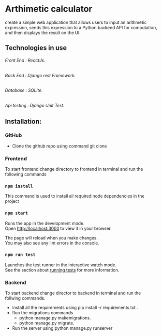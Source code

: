 # Arthimetic calculator

create a simple web application that allows users to input an arithmetic
expression, sends this expression to a Python backend API for computation, and then displays
the result on the UI.

## Technologies in use

###### Front End : ReactJs.

###### Back End : Django rest Framework.

###### Database : SQLite.

###### Api testing : Django Unit Test.

## Installation:

### GitHub

- Clone the github repo using command git clone <url>

### Frontend

To start frontend change directory to frontend in terminal and run the following commands

### `npm install`

This command is used to install all required node dependencies in the project

### `npm start`

Runs the app in the development mode.\
Open [http://localhost:3000](http://localhost:3000) to view it in your browser.

The page will reload when you make changes.\
You may also see any lint errors in the console.

### `npm run test`

Launches the test runner in the interactive watch mode.\
See the section about [running tests](https://facebook.github.io/create-react-app/docs/running-tests) for more information.

### Backend

To start backend change director to backend in terminal and run the follwing commands.

- Install all the requirements using pip install -r requirements.txt .
- Run the migrations commands
  - python manage.py makemigrations.
  - python manage.py migrate.
- Run the server using python manage.py runserver
